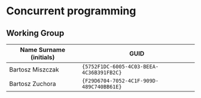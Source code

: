 # Concurrent programming

## Working Group

| Name Surname (initials) | GUID                                     |
| ----------------------- | ---------------------------------------- |
| Bartosz Miszczak        | `{5752F1DC-6005-4C03-BEEA-4C36B391FB2C}` |
| Bartosz Zuchora         | `{F29D6704-7052-4C1F-909D-489C740BB61E}` |
